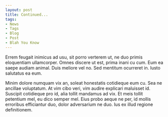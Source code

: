 ```yaml
---
layout: post
title: Continued...
tags:
- News
- Tags
- Blog
- Post
- Blah You Know
---
```


Errem feugait inimicus ad usu, sit porro verterem ut, ne duo primis eloquentiam ullamcorper. Omnes discere ut est, prima inani cu cum. Eum ea saepe audiam animal. Duis meliore vel no. Sed mentitum ocurreret in. Iusto salutatus ea eum.

Minim dolore numquam vix an, soleat honestatis cotidieque eum cu. Sea ne ancillae voluptatum. At vim cibo veri, vim audire explicari maluisset id. Suscipit cotidieque pro id, alia tollit mandamus ad vix. Et meis tollit petentium mel, eu dico semper mel. Eius probo aeque ne per, id mollis erroribus efficiantur duo, dolor adversarium ne duo. Ius ex illud regione definitionem.